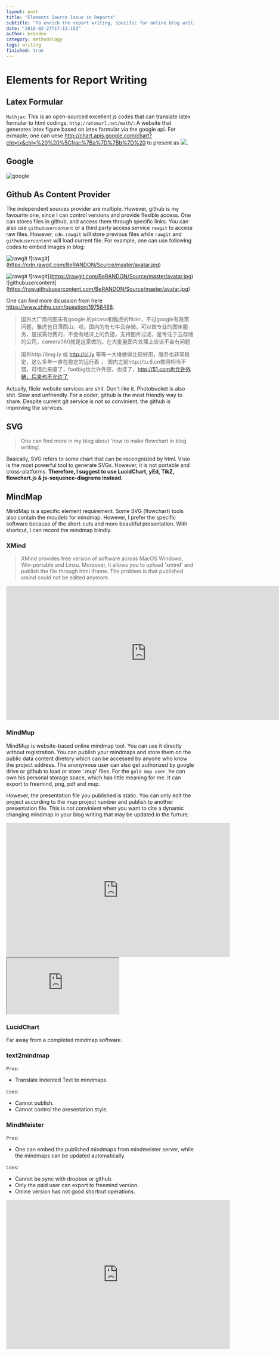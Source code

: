 ```yaml
---
layout: post
title: "Elements Source Issue in Reports"
subtitle: "To enrich the report writing, specific for online blog writing, multi-media elements are required to embedded in the documents. The elements includes latex formular, images, SVGs, flowchart and so on. One can find different techniques to suport them. With discovery, I will continuelly fullfill this document to find solutions or alternatives for embed elements in reports. "
date: "2016-02-27T17:13:15Z"
author: brandon
category: methodology 
tags: writing 
finished: true
---
```


# Elements for Report Writing 

## Latex Formular

`Mathjax`: This is an open-sourced excellent js codes that can translate latex formular to html codings. 
`http://atomurl.net/math/`: A website that generates latex figure based on latex formular via the google api. For exmaple, one can uese http://chart.apis.google.com/chart?cht=tx&chl=%20%20%5Cfrac%7Ba%7D%7Bb%7D%20 to present as <img src="http://chart.apis.google.com/chart?cht=tx&chl=%20%20%5Cfrac%7Ba%7D%7Bb%7D%20">.

## Google

![google](https://photos.google.com/share/AF1QipONG7wlD23XDL3Cb1L-nuzye3aIEdq-AdM-pgo2eXH5WlLfIcOluYKujtRsvcY5vQ/photo/AF1QipNDZnouMZ6XxXGy5yEOp7-Mrh51iJ-U0LNeGaxp?key=Rl95bURWSTJBcTJpdUJhNjdra3BSZHdxLXAyVjVn)

## Github As Content Provider

The independent sources provider are multiple. However, github is my favourite one, since I can control versions and provide flexible access. One can stores files in github, and access them through specific links. You can also use `githubusercontent` or a third party access service `rawgit` to access raw files. However, `cdn.rawgit` will store previous files while `rawgit` and `githubusercontent` will load current file. For example, one can use following codes to embed images in blog:

![rawgit](https://cdn.rawgit.com/BeRANDON/Source/master/avatar.jpg)
![rawgit]\(https://cdn.rawgit.com/BeRANDON/Source/master/avatar.jpg)

![rawgit](https://rawgit.com/BeRANDON/Source/master/avatar.jpg)
![rawgit]\(https://rawgit.com/BeRANDON/Source/master/avatar.jpg)
![githubusercontent]\(https://raw.githubusercontent.com/BeRANDON/Source/master/avatar.jpg)

One can find more dicussion from here https://www.zhihu.com/question/19758488.

> 国外大厂商的图床有google 的picasa和雅虎的flickr，不过google有政策问题，雅虎也日薄西山，哎。国内的有七牛云存储，可以做专业的图床服务，是按需付费的，不会有经济上的负担，支持图片过滤，是专注于云存储的公司，camera360就是这家做的。在大批量图片处理上应该不会有问题

> 国外http://img.ly 或 http://cl.ly 等等一大堆做得比较好用，服务也非常稳定，这么多年一直在稳定的运行着 ， 
> 国内之前http://tu.6.cn做得相当不错，可惜后来废了，footbig也允许外链，也挂了，http://51.com也允许外链，后来也不允许了 

Actually, flickr website services are shit. Don't like it.
Photobucket is also shit. Slow and unfriendly. 
For a coder, github is the most friendly way to share. Despite current git service is not so convinient, the github is improving the services.

## SVG 

> One can find more in my blog about 'how to make flowchart in blog writing'.

Basically, SVG refers to some chart that can be recongnizied by html. Visio is the most powerful tool to generate SVGs. However, it is not portable and cross-platforms. **Therefore, I suggest to use LucidChart, yEd, TikZ, flowchart.js & js-sequence-diagrams instead.**

## MindMap

MindMap is a specific element requirement. Some SVG (flowchart) tools also contain the moudels for mindmap. However, I prefer the specific software because of the short-cuts and more beautiful presentation. With shortcut, I can record the mindmap blindly.

### XMind

> XMind provides free version of software across MacOS Windows, Win-portable and Linxu. Moreover, it allows you to upload 'xmind' and publish the file through html iframe. The problem is that published xmind could not be edited anymore.

<iframe src="http://www.xmind.net/embed/nzst" width="750px" height="360px" frameborder="0" scrolling="no"></iframe>

### MindMup

MindMup is website-based online mindmap tool. You can use it directly without registration. You can publish your mindmaps and store them on the public data content diretory which can be accessed by anyone who know the project address. The anonymous user can also get authorized by google drive or github to load or store '.mup' files. For the `gold mup user`, he can own his personal storage space, which has little meaning for me. It can export to freemind, png, pdf and mup. 

However, the presentation file you published is static. You can only edit the project according to the mup project number and publish to another presentation file. This is not convinient when you want to cite a dynamic changing mindmap in your blog writing that may be updated in the furture.

<iframe src="https://atlas.mindmup.com/2016/02/b6617090bef601331f785dad84f55260/data_not_mining/index.html" width="600px" height="360px" frameborder="0" scrolling="no"></iframe>
<iframe src="https://atlas.mindmup.com/2016/02/186dd4b0bfc5013366942967f38fd63c/another_and_store_at_sub_fold/index.html"></iframe>

### LucidChart 

Far away from a completed mindmap software.

### text2mindmap

`Pros`:
- Translate Indented Text to mindmaps. 

`Cons`:
- Cannot publish.
- Cannot control the presentation style.

### MindMeister

`Pros`:
- One can embed the published mindmaps from mindmeister server, while the mindmaps can be updated automatically. 

`Cons`:
- Cannot be sync with dropbox or github. 
- Only the paid user can export to freemind version. 
- Online version has not good shortcut operations.

<iframe width="600" height="400" frameborder="0" src="https://www.mindmeister.com/maps/public_map_shell/659356386/summer-holidays?width=600&height=400&z=auto&presentation=1" scrolling="no">
